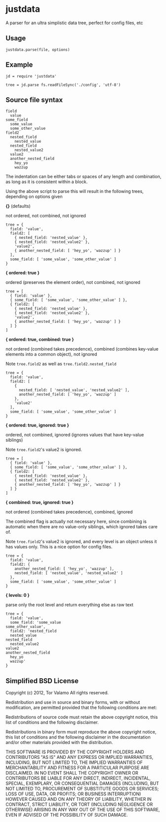 justdata
========

A parser for an ultra simplistic data tree, perfect for config files, etc

Usage
-----

    justdata.parse(file, options)

Example
-------

    jd = require 'justdata'
    
    tree = jd.parse fs.readFileSync('./config', 'utf-8')

Source file syntax
------------------

    field
      value
    some_field
      some_value
      some_other_value
    field2 
      nested_field
        nested_value
      nested_field
        nested_value2
      value2
      another_nested_field
        hey_yo
        wazzup

The indentation can be either tabs or spaces of any length and combination, 
as long as it is consistent within a block.

Using the above script to parse this will result in the following trees,
depending on options given

__{}__ (defaults)

not ordered, not combined, not ignored

    tree = {
      field: 'value',
      field2: [
        { nested_field: 'nested_value' },
        { nested_field: 'nested_value2' },
        'value2',
        { another_nested_field: [ 'hey_yo', 'wazzup' ] }
      ],
      some_field: [ 'some_value', 'some_other_value' ]
    }

__{ ordered: true }__

ordered (preserves the element order), not combined, not ignored

    tree = [
      { field: 'value' },
      { some_field: [ 'some_value', 'some_other_value' ] },
      { field2: [
        { nested_field: 'nested_value' },
        { nested_field: 'nested_value2' },
        'value2',
        { another_nested_field: [ 'hey_yo', 'wazzup' ] }
      ] }
    ]

__{ ordered: true, combined: true }__

not ordered (combined takes precedence), combined (combines key-value
elements into a common object), not ignored

Note `tree.field2` as well as `tree.field2.nested_field`

    tree = {
      field: 'value',
      field2: [
        {
          nested_field: [ 'nested_value', 'nested_value2' ],
          another_nested_field: [ 'hey_yo', 'wazzup' ]
        },
        'value2'
      ],
      some_field: [ 'some_value', 'some_other_value' ]
    }

__{ ordered: true, ignored: true }__

ordered, not combined, ignored (ignores values that have key-value
siblings)

Note `tree.field2`'s value2 is ignored.

    tree = [
      { field: 'value' },
      { some_field: [ 'some_value', 'some_other_value' ] },
      { field2: [
        { nested_field: 'nested_value' },
        { nested_field: 'nested_value2' },
        { another_nested_field: [ 'hey_yo', 'wazzup' ] }
      ] }
    ]

__{ combined: true, ignored: true }__

not ordered (combined takes precedence), combined, ignored

The combined flag is actually not necessary here, since combining is
automatic when there are no value-only siblings, which ignored takes
care of.

Note `tree.field2`'s value2 is ignored, and every level is an object
unless it has values only. This is a nice option for config files.

    tree = {
      field: 'value',
      field2: {
        another_nested_field: [ 'hey_yo', 'wazzup' ],
        nested_field: [ 'nested_value', 'nested_value2' ]
      },
      some_field: [ 'some_value', 'some_other_value' ]
    }

__{ levels: 0 }__

parse only the root level and return everything else as raw text

    tree = {
      field: 'value',
      some_field: 'some_value
    some_other_value',
      field2: 'nested_field
      nested_value
    nested_field
      nested_value2
    value2
    another_nested_field
      hey_yo
      wazzup'
    }

Simplified BSD License
----------------------

Copyright (c) 2012, Tor Valamo All rights reserved.

Redistribution and use in source and binary forms, with or without modification, 
are permitted provided that the following conditions are met:

Redistributions of source code must retain the above copyright notice, this 
list of conditions and the following disclaimer.

Redistributions in binary form must reproduce the above copyright notice, 
this list of conditions and the following disclaimer in the documentation and/or 
other materials provided with the distribution.

THIS SOFTWARE IS PROVIDED BY THE COPYRIGHT HOLDERS AND CONTRIBUTORS "AS IS" AND 
ANY EXPRESS OR IMPLIED WARRANTIES, INCLUDING, BUT NOT LIMITED TO, THE IMPLIED 
WARRANTIES OF MERCHANTABILITY AND FITNESS FOR A PARTICULAR PURPOSE ARE DISCLAIMED. 
IN NO EVENT SHALL THE COPYRIGHT OWNER OR CONTRIBUTORS BE LIABLE FOR ANY DIRECT, 
INDIRECT, INCIDENTAL, SPECIAL, EXEMPLARY, OR CONSEQUENTIAL DAMAGES (INCLUDING, 
BUT NOT LIMITED TO, PROCUREMENT OF SUBSTITUTE GOODS OR SERVICES; LOSS OF USE, DATA, 
OR PROFITS; OR BUSINESS INTERRUPTION) HOWEVER CAUSED AND ON ANY THEORY OF LIABILITY, 
WHETHER IN CONTRACT, STRICT LIABILITY, OR TORT (INCLUDING NEGLIGENCE OR OTHERWISE) 
ARISING IN ANY WAY OUT OF THE USE OF THIS SOFTWARE, EVEN IF ADVISED OF THE 
POSSIBILITY OF SUCH DAMAGE.
